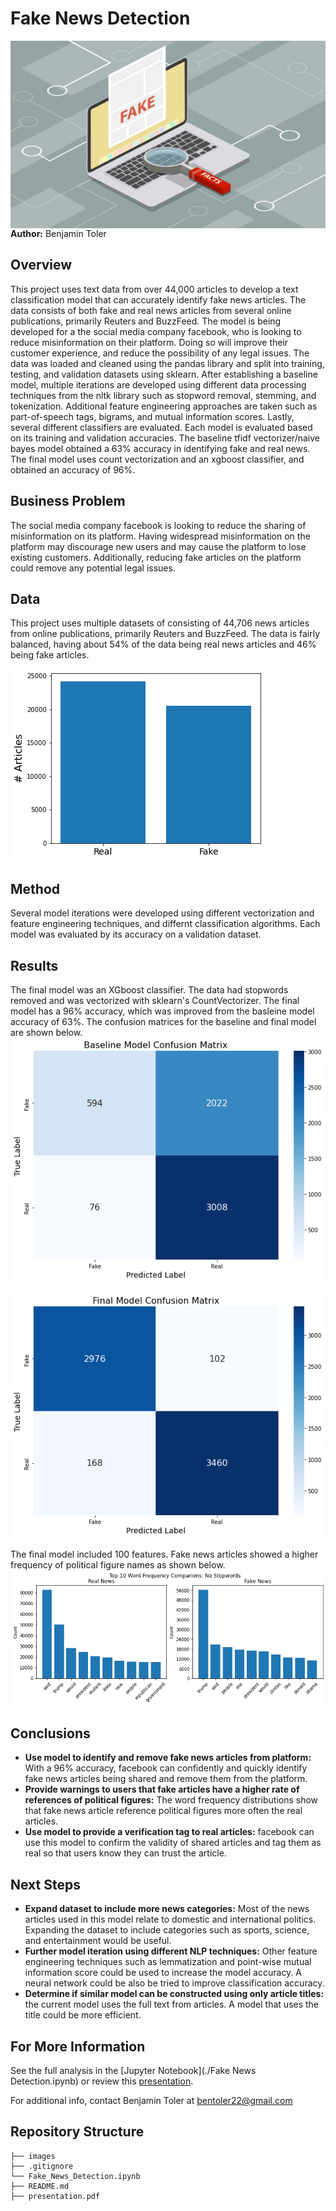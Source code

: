 # Fake News Detection

<img src="./images/fake_news.jpg" alt="Drawing" style="width: 900px;height:300px;float: left;"/>

**Author:** Benjamin Toler

## Overview
This project uses text data from over 44,000 articles to develop a text classification model that can accurately identify fake news articles. The data consists of both fake and real news articles from several online publications, primarily Reuters and BuzzFeed. The model is being developed for a the social media company facebook, who is looking to reduce misinformation on their platform. Doing so will improve their customer experience, and reduce the possibility of any legal issues. The data was loaded and cleaned using the pandas library and split into training, testing, and validation datasets using sklearn. After establishing a baseline model, multiple iterations are developed using different data processing techniques from the nltk library such as stopword removal, stemming, and tokenization. Additional feature engineering approaches are taken such as part-of-speech tags, bigrams, and mutual information scores. Lastly, several different classifiers are evaluated. Each model is evaluated based on its training and validation accuracies. The baseline tfidf vectorizer/naive bayes model obtained a 63% accuracy in identifying fake and real news. The final model uses count vectorization and an xgboost classifier, and obtained an accuracy of 96%.

## Business Problem
The social media company facebook is looking to reduce the sharing of misinformation on its platform. Having widespread misinformation on the platform may discourage new users and may cause the platform to lose existing customers. Additionally, reducing fake articles on the platform could remove any potential legal issues.

## Data
This project uses multiple datasets of consisting of 44,706 news articles from online publications, primarily Reuters and BuzzFeed. The data is fairly balanced, having about 54% of the data being real news articles and 46% being fake articles.

![balanced_data](./images/balanced_data.png)

## Method
Several model iterations were developed using different vectorization and feature engineering techniques, and differnt classification algorithms. Each model was evaluated by its accuracy on a validation dataset.

## Results
The final model was an XGboost classifier. The data had stopwords removed and was vectorized with sklearn's CountVectorizer. The final model  has a 96% accuracy, which was improved from the basleine model accuracy of 63%. The confusion matrices for the baseline and final model are shown below.
![baseline_cm](./images/baseline_cm.png)

![final_cm](./images/final_cm.png)

The final model included 100 features. Fake news articles showed a higher frequency of political figure names as shown below.
![word_frequency](./images/word_frequency.png)

## Conclusions
- **Use model to identify and remove fake news articles from platform:** With a 96% accuracy, facebook can confidently and quickly identify fake news articles being shared and remove them from the platform.
- **Provide warnings to users that fake articles have a higher rate of references of political figures:** The word frequency distributions show that fake news article reference political figures more often the real articles. 
- **Use model to provide a verification tag to real articles:** facebook can use this model to confirm the validity of shared articles and tag them as real so that users know they can trust the article.

## Next Steps
- **Expand dataset to include more news categories:** Most of the news articles used in this model relate to domestic and international politics. Expanding the dataset to include categories such as sports, science, and entertainment would be useful.
- **Further model iteration using different NLP techniques:** Other feature engineering techniques such as lemmatization and point-wise mutual information score could be used to increase the model accuracy. A neural network could be also be tried to improve classification accuracy.
- **Determine if similar model can be constructed using only article titles:** the current model uses the full text from articles. A model that uses the title could be more efficient. 

## For More Information

See the full analysis in the [Jupyter Notebook](./Fake News Detection.ipynb) or review this [presentation](./presentation.pdf).

For additional info, contact Benjamin Toler at [bentoler22@gmail.com](mailto:alison.bentoler22@gmail.com)


## Repository Structure

```
├── images
├── .gitignore
└── Fake_News_Detection.ipynb
├── README.md
├── presentation.pdf
